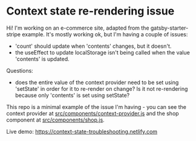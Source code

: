 # Context state re-rendering issue

Hi! I'm working on an e-commerce site, adapted from the gatsby-starter-stripe example. It's mostly working ok, but I'm having a couple of issues:
- 'count' should update when 'contents' changes, but it doesn't.
- the useEffect to update localStorage isn't being called when the value 'contents' is updated.

Questions:
- does the entire value of the context provider need to be set using 'setState' in order for it to re-render on change? Is it not re-rendering because only 'contents' is set using setState?

This repo is a minimal example of the issue I'm having - you can see the context provider at [src/components/context-provider.js](https://github.com/larryhudson/context-state-troubleshooting/blob/master/src/components/context-provider.js) and the shop component at [src/components/shop.js](https://github.com/larryhudson/context-state-troubleshooting/blob/master/src/components/shop.js).

Live demo: https://context-state-troubleshooting.netlify.com
